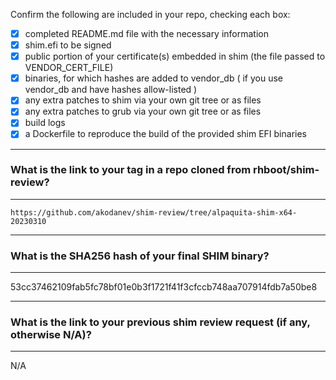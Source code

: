 Confirm the following are included in your repo, checking each box:

 - [x] completed README.md file with the necessary information
 - [x] shim.efi to be signed
 - [x] public portion of your certificate(s) embedded in shim (the file passed to VENDOR_CERT_FILE)
 - [x] binaries, for which hashes are added to vendor_db ( if you use vendor_db and have hashes allow-listed )
 - [x] any extra patches to shim via your own git tree or as files
 - [x] any extra patches to grub via your own git tree or as files
 - [x] build logs
 - [x] a Dockerfile to reproduce the build of the provided shim EFI binaries

*******************************************************************************
### What is the link to your tag in a repo cloned from rhboot/shim-review?
*******************************************************************************
`https://github.com/akodanev/shim-review/tree/alpaquita-shim-x64-20230310`

*******************************************************************************
### What is the SHA256 hash of your final SHIM binary?
*******************************************************************************
53cc37462109fab5fc78bf01e0b3f1721f41f3cfccb748aa707914fdb7a50be8

*******************************************************************************
### What is the link to your previous shim review request (if any, otherwise N/A)?
*******************************************************************************
N/A
